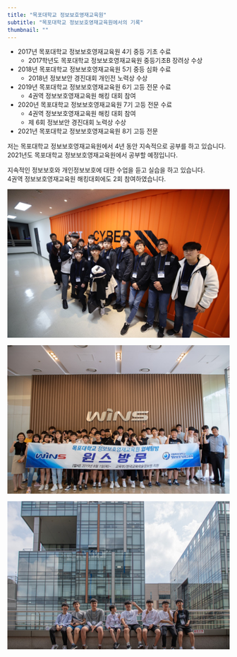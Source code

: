 ```yaml
---
title: "목포대학교 정보보호영재교육원"
subtitle: "목포대학교 정보보호영재교육원에서의 기록"
thumbnail: ""
---
```


- 2017년 목포대학교 정보보호영재교육원 4기 중등 기초 수료
    - 2017학년도 목포대학교 정보보호영재교육원 중등기초B 장려상 수상
- 2018년 목포대학교 정보보호영재교육원 5기 중등 심화 수료
    - 2018년 정보보안 경진대회 개인전 노력상 수상
- 2019년 목포대학교 정보보호영재교육원 6기 고등 전문 수료
    - 4권역 정보보호영재교육원 해킹 대회 참여
- 2020년 목포대학교 정보보호영재교육원 7기 고등 전문 수료
    - 4권역 정보보호영재교육원 해킹 대회 참여 
    - 제 6회 정보보안 경진대회 노력상 수상
- 2021년 목포대학교 정보보호영재교육원 8기 고등 전문

저는 목포대학교 정보보호영재교육원에서 4년 동안 지속적으로 공부를 하고 있습니다.  
2021년도 목포대학교 정보보호영재교육원에서 공부할 예정입니다.  

지속적인 정보보호와 개인정보보호에 대한 수업을 듣고 실습을 하고 있습니다.  
4권역 정보보호영재교육원 해킹대회에도 2회 참여하였습니다.

![](./images/1_ii3Ud018svcoqcw3mfdt7ds_rvkom4.jpg)

![](./images/6_e03Ud018svcjdw7knn7qbhj_rvkom4.jpg)

![](./images/5_i03Ud018svc17po9sn5jypph_rvkom4.jpg)